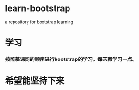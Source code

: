 # learn-bootstrap
a repository for bootstrap learning
# 学习
### 按照慕课网的顺序进行bootstrap的学习。每天都学习一点。
# 希望能坚持下来
